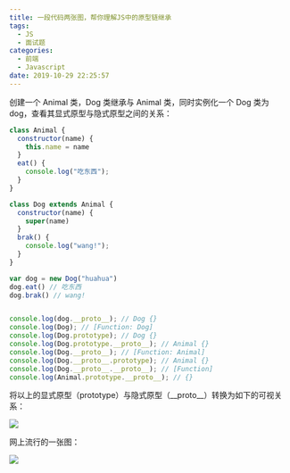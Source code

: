```yaml
---
title: 一段代码两张图，帮你理解JS中的原型链继承
tags:
  - JS
  - 面试题
categories:
  - 前端
  - Javascript
date: 2019-10-29 22:25:57
---
```

创建一个 Animal 类，Dog 类继承与 Animal 类，同时实例化一个 Dog 类为 dog，查看其显式原型与隐式原型之间的关系：

```js
class Animal {
  constructor(name) {
    this.name = name
  }
  eat() {
    console.log("吃东西");
  }
}

class Dog extends Animal {
  constructor(name) {
    super(name)
  }
  brak() {
    console.log("wang!");
  }
}

var dog = new Dog("huahua")
dog.eat() // 吃东西
dog.brak() // wang!


console.log(dog.__proto__); // Dog {}
console.log(Dog); // [Function: Dog]
console.log(Dog.prototype); // Dog {}
console.log(Dog.prototype.__proto__); // Animal {}
console.log(Dog.__proto__); // [Function: Animal]
console.log(Dog.__proto__.prototype); // Animal {}
console.log(Dog.__proto__.__proto__); // [Function]
console.log(Animal.prototype.__proto__); // {}
```

将以上的显式原型（prototype）与隐式原型（\_\_proto\_\_）转换为如下的可视关系：

![](https://esunr-image-bed.oss-cn-beijing.aliyuncs.com/picgo/20191109222853.png)

网上流行的一张图：

![](https://esunr-image-bed.oss-cn-beijing.aliyuncs.com/picgo/20191224133325.png)
